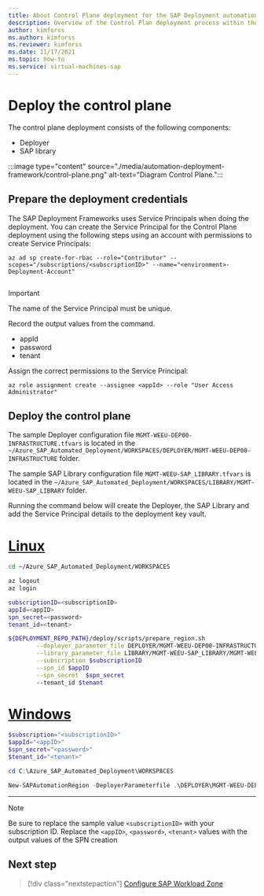 ```yaml
---
title: About Control Plane deployment for the SAP Deployment automation framework
description: Overview of the Control Plan deployment process within the SAP deployment automation framework on Azure.
author: kimforss
ms.author: kimforss
ms.reviewer: kimforss
ms.date: 11/17/2021
ms.topic: how-to
ms.service: virtual-machines-sap
---
```


# Deploy the control plane

The control plane deployment consists of the following components:
 - Deployer
 - SAP library

:::image type="content" source="./media/automation-deployment-framework/control-plane.png" alt-text="Diagram Control Plane.":::

## Prepare the deployment credentials

The SAP Deployment Frameworks uses Service Principals when doing the deployment. You can create the Service Principal for the Control Plane deployment using the following steps using an account with permissions to create Service Principals:


```azurecli-interactive
az ad sp create-for-rbac --role="Contributor" --scopes="/subscriptions/<subscriptionID>" --name="<environment>-Deployment-Account"
  
```

> [!IMPORTANT]
> The name of the Service Principal must be unique.
>
> Record the output values from the command.
   > - appId
   > - password
   > - tenant

Assign the correct permissions to the Service Principal: 

```azurecli-interactive
az role assignment create --assignee <appId> --role "User Access Administrator"
```

## Deploy the control plane
   
The sample Deployer configuration file `MGMT-WEEU-DEP00-INFRASTRUCTURE.tfvars` is located in the `~/Azure_SAP_Automated_Deployment/WORKSPACES/DEPLOYER/MGMT-WEEU-DEP00-INFRASTRUCTURE` folder.

The sample SAP Library configuration file `MGMT-WEEU-SAP_LIBRARY.tfvars` is located in the `~/Azure_SAP_Automated_Deployment/WORKSPACES/LIBRARY/MGMT-WEEU-SAP_LIBRARY` folder.

Running the command below will create the Deployer, the SAP Library and add the Service Principal details to the deployment key vault.

# [Linux](#tab/linux)

```bash
cd ~/Azure_SAP_Automated_Deployment/WORKSPACES

az logout
az login

subscriptionID=<subscriptionID>
appId=<appID>
spn_secret=<password>
tenant_id=<tenant>

${DEPLOYMENT_REPO_PATH}/deploy/scripts/prepare_region.sh                                                         \
        --deployer_parameter_file DEPLOYER/MGMT-WEEU-DEP00-INFRASTRUCTURE/MGMT-WEEU-DEP00-INFRASTRUCTURE.tfvars  \
        --library_parameter_file LIBRARY/MGMT-WEEU-SAP_LIBRARY/MGMT-WEEU-SAP_LIBRARY.tfvars                      \
        --subscription $subscriptionID                                                                           \
        --spn_id $appID                                                                                          \
        --spn_secret  $spn_secret                                                                                \ 
        --tenant_id $tenant
```

# [Windows](#tab/windows)

```powershell
$subscription="<subscriptionID>"
$appId="<appID>"
$spn_secret="<password>"
$tenant_id="<tenant>"

cd C:\Azure_SAP_Automated_Deployment\WORKSPACES

New-SAPAutomationRegion -DeployerParameterfile .\DEPLOYER\MGMT-WEEU-DEP00-INFRASTRUCTURE\MGMT-WEEU-DEP00-INFRASTRUCTURE.tfvars  -LibraryParameterfile .\LIBRARY\MGMT-WEEU-SAP_LIBRARY\MGMT-WEEU-SAP_LIBRARY.tfvars -Subscription $subscription -SPN_id $appId -SPN_password $spn_secret -Tenant_id $tenant_id
```
---


> [!NOTE]
> Be sure to replace the sample value `<subscriptionID>` with your subscription ID.
> Replace the `<appID>`, `<password>`, `<tenant>` values with the output values of the SPN creation

## Next step

> [!div class="nextstepaction"]
> [Configure SAP Workload Zone](automation-deploy-workload-zone.md)


